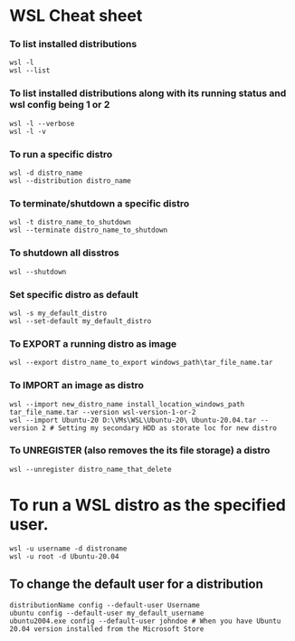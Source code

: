 # WSL Cheat sheet

### To list installed distributions

```powerhsell
wsl -l
wsl --list
```

### To list installed distributions along with its running status and wsl config being 1 or 2

```powerhsell
wsl -l --verbose
wsl -l -v
```

### To run a specific distro

```powerhsell
wsl -d distro_name
wsl --distribution distro_name
```

### To terminate/shutdown a specific distro

```powerhsell
wsl -t distro_name_to_shutdown
wsl --terminate distro_name_to_shutdown
```


### To shutdown all disstros
```powerhsell
wsl --shutdown
```

### Set specific distro as default

```powerhsell
wsl -s my_default_distro
wsl --set-default my_default_distro
```

### To EXPORT a running distro as image

```powerhsell
wsl --export distro_name_to_export windows_path\tar_file_name.tar
```

### To IMPORT an image as distro

```powerhsell
wsl --import new_distro_name install_location_windows_path tar_file_name.tar --version wsl-version-1-or-2
wsl --import Ubuntu-20 D:\VMs\WSL\Ubuntu-20\ Ubuntu-20.04.tar --version 2 # Setting my secondary HDD as storate loc for new distro
```

### To UNREGISTER (also removes the its file storage) a distro

```powerhsell
wsl --unregister distro_name_that_delete
```

# To run a WSL distro as the specified user.

```powerhsell
wsl -u username -d distroname
wsl -u root -d Ubuntu-20.04
```

## To change the default user for a distribution

```powerhsell
distributionName config --default-user Username
ubuntu config --default-user my_default_username
ubuntu2004.exe config --default-user johndoe # When you have Ubuntu 20.04 version installed from the Microsoft Store
```
